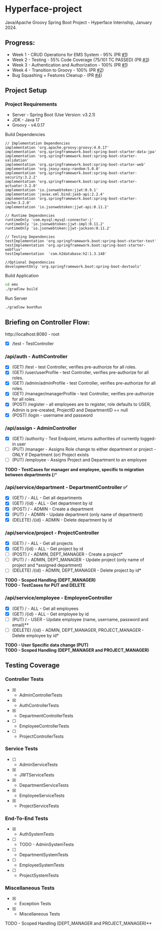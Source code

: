 # Hyperface-project

Java/Apache Groovy Spring Boot Project - Hyperface Internship, January 2024.

## Progress:
- Week 1 - CRUD Operations for EMS System - 95% (PR [#1](https://github.com/JRS296/Hyperface-project/pull/1))
- Week 2 - Testing - 55% Code Coverage (75/101 TC PASSED) (PR [#3](https://github.com/JRS296/Hyperface-project/pull/3))
- Week 3 - Authentication and Authorization - 100% (PR [#1](https://github.com/JRS296/Hyperface-project/pull/1))
- Week 4 - Transition to Groovy - 100% (PR [#2](https://github.com/JRS296/Hyperface-project/pull/2))
- Bug Squashing + Features Cleanup - (PR [#4](https://github.com/JRS296/Hyperface-project/pull/4))

## Project Setup

### Project Requirements
- Server - Spring Boot (Use Version: v3.2.1)
- JDK - Java 17
- Groovy - v4.0.17

Build Dependencies
```
// Implementation Dependencies
implementation 'org.apache.groovy:groovy:4.0.17'
implementation 'org.springframework.boot:spring-boot-starter-data-jpa'
implementation 'org.springframework.boot:spring-boot-starter-validation'
implementation 'org.springframework.boot:spring-boot-starter-web'
implementation 'org.jeasy:easy-random:5.0.0'
implementation 'org.springframework.boot:spring-boot-starter-security:3.2.2'
implementation 'org.springframework.boot:spring-boot-starter-actuator:3.2.0'
implementation 'io.jsonwebtoken:jjwt:0.9.1'
implementation 'javax.xml.bind:jaxb-api:2.2.4'
implementation 'org.springframework.boot:spring-boot-starter-cache:3.2.0'
implementation 'io.jsonwebtoken:jjwt-api:0.11.2'

// Runtime Dependencies
runtimeOnly 'com.mysql:mysql-connector-j'
runtimeOnly 'io.jsonwebtoken:jjwt-impl:0.11.2'
runtimeOnly 'io.jsonwebtoken:jjwt-jackson:0.11.2'

// Testing Dependencies
testImplementation 'org.springframework.boot:spring-boot-starter-test'
testImplementation 'org.springframework.boot:spring-boot-starter-webflux'
testImplementation  'com.h2database:h2:1.3.148'

//Optional Dependencies
developmentOnly 'org.springframework.boot:spring-boot-devtools'
```

Build Application
```bash
cd ems
./gradlew build
```

Run Server
```bash
./gradlew bootRun
```

## Briefing on Controller Flow:

http://localhost:8080   -   root

- [x] /test - TestController

### /api/auth - AuthController
- [x] (GET) /test                     - test Controller, verifies pre-authorize for all roles.
- [x] (GET) /user/userProfile         - test Controller, verifies pre-authorize for all roles.
- [x] (GET) /admin/adminProfile       - test Controller, verifies pre-authorize for all roles.
- [x] (GET) /manager/managerProfile   - test Controller, verifies pre-authorize for all roles.
- [x] (POST) /register                - all employees are to register, role defaults to USER, Admin is pre-created, ProjectID and DepartmentID == null
- [x] (POST) /login                   - username and password

### /api/assign - AdminController
- [x] (GET) /authority   - Test Endpoint, returns authorities of currently logged-in user
- [ ] (PUT) /manager     - Assigns Role change to either department or project - ONLY if Department (or) Project exists
- [ ] (PUT) /employee    -  Assigns Project and Department to an employee

**TODO - TestCases for manager and employee, specific to migration between departments (***)**

### /api/service/department - DepartmentController ✅
- [x] (GET) /         - ALL - Get all departments
- [x] (GET) /{id}     - ALL - Get department by id
- [x] (POST) /        - ADMIN - Create a department
- [x] (PUT) /         - ADMIN - Update department (only name of department)
- [x] (DELETE) /{id}  - ADMIN - Delete department by id

### /api/service/project - ProjectController
- [x] (GET) /         - ALL - Get all projects
- [x] (GET) /{id}     - ALL - Get project by id
- [ ] (POST) /        - ADMIN, DEPT_MANAGER - Create a project*
- [ ] (PUT) /         - ADMIN, DEPT_MANAGER - Update project (only name of project and *assigned department)
- [ ] (DELETE) /{id}  - ADMIN, DEPT_MANAGER - Delete project by id*

**TODO - Scoped Handling (DEPT_MANAGER) \
TODO - TestCases for PUT and DELETE**

### /api/service/employee - EmployeeController
- [x] (GET) /         - ALL - Get all employees
- [x] (GET) /{id}     - ALL - Get employee by id
- [ ] (PUT) /         - USER - Update employee (name, username, password and email)**
- [ ] (DELETE) /{id}  - ADMIN, DEPT_MANAGER, PROJECT_MANAGER - Delete employee by id*

**TODO - User Specific data change (PUT) \
TODO - Scoped Handling (DEPT_MANAGER and PROJECT_MANAGER)**

## Testing Coverage
### Controller Tests
- [x] - AdminControllerTests
- [x] - AuthControllerTests
- [x] - DepartmentControllerTests
- [ ] - EmployeeControllerTests
- [ ] - ProjectControllerTests

### Service Tests
- [ ] - AdminServiceTests
- [x] - JWTServiceTests
- [x] - DepartmentServiceTests
- [x] - EmployeeServiceTests
- [x] - ProjectServiceTests

### End-To-End Tests
- [x] - AuthSystemTests
- [ ] - TODO - AdminSystemTests
- [ ] - DepartmentSystemTests
- [ ] - EmployeeSystemTests
- [ ] - ProjectSystemTests

### Miscellaneous Tests
- [x] - Exception Tests
- [x] - Miscellaneous Tests

TODO - Scoped Handling (DEPT_MANAGER and PROJECT_MANAGER)**
